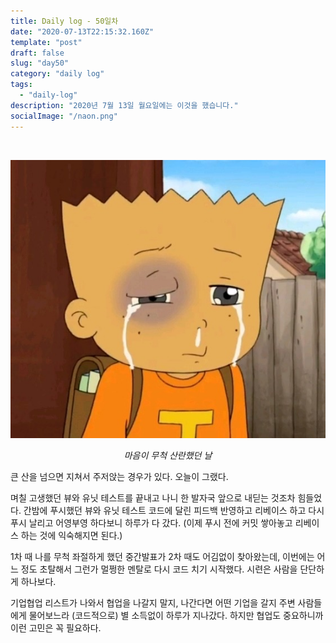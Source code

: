```yaml
---
title: Daily log - 50일차
date: "2020-07-13T22:15:32.160Z"
template: "post"
draft: false
slug: "day50"
category: "daily log"
tags:
  - "daily-log"
description: "2020년 7월 13일 월요일에는 이것을 했습니다."
socialImage: "/naon.png"
---
```


<br>

![day50](/media/200713-day50.JPG)
*<center>마음이 무척 산란했던 날</center>*

큰 산을 넘으면 지쳐서 주저앉는 경우가 있다. 오늘이 그랬다.

며칠 고생했던 뷰와 유닛 테스트를 끝내고 나니 한 발자국 앞으로 내딛는 것조차 힘들었다. 간밤에 푸시했던 뷰와 유닛 테스트 코드에 달린 피드백 반영하고 리베이스 하고 다시 푸시 날리고 어영부영 하다보니 하루가 다 갔다. (이제 푸시 전에 커밋 쌓아놓고 리베이스 하는 것에 익숙해지면 된다.)

1차 때 나를 무척 좌절하게 했던 중간발표가 2차 때도 어김없이 찾아왔는데, 이번에는 어느 정도 초탈해서 그런가 멀쩡한 멘탈로 다시 코드 치기 시작했다. 시련은 사람을 단단하게 하나보다.

기업협업 리스트가 나와서 협업을 나갈지 말지, 나간다면 어떤 기업을 갈지 주변 사람들에게 물어보느라 (코드적으로) 별 소득없이 하루가 지나갔다. 하지만 협업도 중요하니까 이런 고민은 꼭 필요하다.